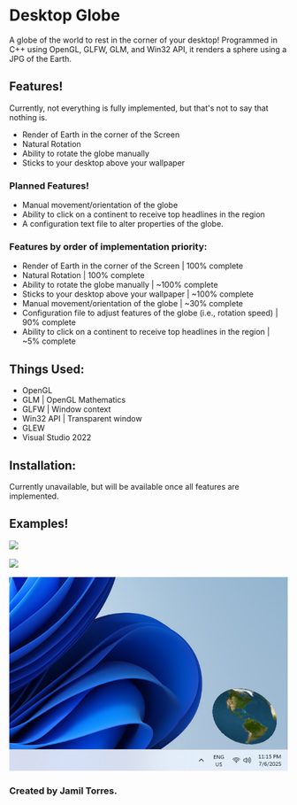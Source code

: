 # Desktop Globe
A globe of the world to rest in the corner of your desktop!
Programmed in C++ using OpenGL, GLFW, GLM, and Win32 API, it renders a sphere using a JPG of the Earth.

## Features!
Currently, not everything is fully implemented, but that's not to say that nothing is.
- Render of Earth in the corner of the Screen
- Natural Rotation
- Ability to rotate the globe manually
- Sticks to your desktop above your wallpaper
### Planned Features!
- Manual movement/orientation of the globe
- Ability to click on a continent to receive top headlines in the region
- A configuration text file to alter properties of the globe.
### Features by order of implementation priority:
- Render of Earth in the corner of the Screen | 100% complete
- Natural Rotation | 100% complete
- Ability to rotate the globe manually | ~100% complete
- Sticks to your desktop above your wallpaper | ~100% complete
- Manual movement/orientation of the globe | ~30% complete
- Configuration file to adjust features of the globe (i.e., rotation speed) | 90% complete
- Ability to click on a continent to receive top headlines in the region | ~5% complete

## Things Used:
- OpenGL
- GLM | OpenGL Mathematics
- GLFW | Window context
- Win32 API | Transparent window
- GLEW
- Visual Studio 2022

## Installation:
Currently unavailable, but will be available once all features are implemented. 

## Examples!
![](https://github.com/TorresJamL/DesktopGlobe/blob/master/Examples/example1.gif)

![](https://github.com/TorresJamL/DesktopGlobe/blob/master/Examples/example2.gif)

![](https://github.com/TorresJamL/DesktopGlobe/blob/master/Examples/screenshotEx.png)
### Created by Jamil Torres.
